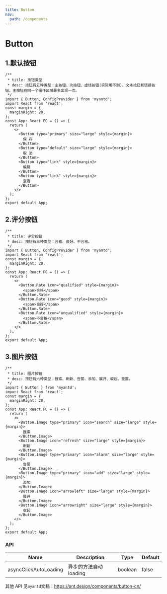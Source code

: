 ```yaml
---
title: Button
nav:
  path: /components
---
```


# Button

## 1.默认按钮

```tsx
/**
 * title: 按钮类型
 * desc: 按钮有五种类型：主按钮、次按钮、虚线按钮(实际用不到)、文本按钮和链接按钮。主按钮在同一个操作区域最多出现一次。
 */
import { Button, ConfigProvider } from 'myantd';
import React from 'react';
const margin = {
  marginRight: 20,
};
const App: React.FC = () => {
  return (
    <>
      <Button type="primary" size="large" style={margin}>
        保 存
      </Button>
      <Button type="default" size="large" style={margin}>
        取 消
      </Button>
      <Button type="link" style={margin}>
        编辑
      </Button>
      <Button type="link" style={margin}>
        查看
      </Button>
    </>
  );
};
export default App;
```

## 2.评分按钮

```tsx
/**
 * title: 评分按钮
 * desc: 按钮有三种类型：合格、良好、不合格。
 */
import { Button, ConfigProvider } from 'myantd';
import React from 'react';
const margin = {
  marginRight: 20,
};
const App: React.FC = () => {
  return (
    <>
      <Button.Rate icon="qualified" style={margin}>
        <span>合格</span>
      </Button.Rate>
      <Button.Rate icon="good" style={margin}>
        <span>良好</span>
      </Button.Rate>
      <Button.Rate icon="unqualified" style={margin}>
        <span>不合格</span>
      </Button.Rate>
    </>
  );
};
export default App;
```

## 3.图片按钮

```tsx
/**
 * title: 图片按钮
 * desc: 按钮有六种类型：搜索、刷新、告警、添加、展开、收起、重置。
 */
import { Button } from 'myantd';
import React from 'react';
const margin = {
  marginRight: 20,
};
const App: React.FC = () => {
  return (
    <>
      <Button.Image type="primary" icon="search" size="large" style={margin}>
        搜索
      </Button.Image>
      <Button.Image icon="refresh" size="large" style={margin}>
        刷新
      </Button.Image>
      <Button.Image type="primary" icon="alarm" size="large" style={margin}>
        告警
      </Button.Image>
      <Button.Image type="primary" icon="add" size="large" style={margin}>
        添加
      </Button.Image>
      <Button.Image icon="arrowleft" size="large" style={margin}>
        展开
      </Button.Image>
      <Button.Image icon="arrowright" size="large" style={margin}>
        收起
      </Button.Image>
    </>
  );
};
export default App;
```

### API

| Name                  | Description            | Type    | Default |
| --------------------- | ---------------------- | ------- | ------- |
| asyncClickAutoLoading | 异步的方法自动 loading | boolean | false   |

其他 API 见`myantd`文档：https://ant.design/components/button-cn/

